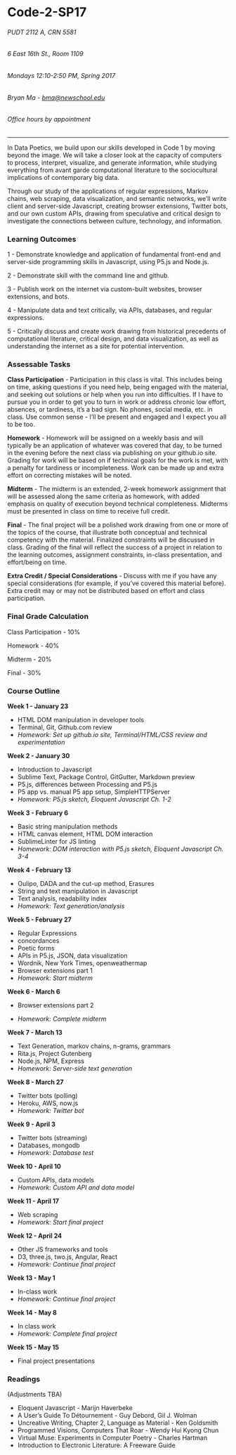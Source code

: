# Code-2-SP17

###### PUDT 2112 A, CRN 5581
###### 6 East 16th St., Room 1109
###### Mondays 12:10-2:50 PM, Spring 2017

###### Bryan Ma - bma@newschool.edu
###### Office hours by appointment

------

In Data Poetics, we build upon our skills developed in Code 1 by moving beyond the image. We will take a closer look at the capacity of computers to process, interpret, visualize, and generate information, while studying everything from avant garde computational literature to the sociocultural implications of contemporary big data. 

Through our study of the applications of regular expressions, Markov chains, web scraping, data visualization, and semantic networks, we’ll write client and server-side Javascript, creating browser extensions, Twitter bots, and our own custom APIs, drawing from speculative and critical design to investigate the connections between culture, technology, and information.

### Learning Outcomes

1 - Demonstrate knowledge and application of fundamental front-end and server-side programming skills in Javascript, using P5.js and Node.js.

2 - Demonstrate skill with the command line and github.

3 - Publish work on the internet via custom-built websites, browser extensions, and bots.

4 - Manipulate data and text critically, via APIs, databases, and regular expressions.

5 - Critically discuss and create work drawing from historical precedents of computational literature, critical design, and data visualization, as well as understanding the internet as a site for potential intervention.

### Assessable Tasks

**Class Participation** - Participation in this class is vital. This includes being on time, asking questions if you need help, being engaged with the material, and seeking out solutions or help when you run into difficulties. If I have to pursue you in order to get you to turn in work or address chronic low effort, absences, or tardiness, it’s a bad sign. No phones, social media, etc. in class. Use common sense - I’ll be present and engaged and I expect you all to be too.

**Homework** - Homework will be assigned on a weekly basis and will typically be an application of whatever was covered that day, to be turned in the evening before the next class via publishing on your github.io site. Grading for work will be based on if technical goals for the work is met, with a penalty for tardiness or incompleteness. Work can be made up and extra effort on correcting mistakes will be noted.

**Midterm** - The midterm is an extended, 2-week homework assignment that will be assessed along the same criteria as homework, with added emphasis on quality of execution beyond technical completeness. Midterms must be presented in class on time to receive full credit.

**Final** - The final project will be a polished work drawing from one or more of the topics of the course, that illustrate both conceptual and technical competency with the material. Finalized constraints will be discussed in class. Grading of the final will reflect the success of a project in relation to the learning outcomes, assignment constraints, in-class presentation, and effort/being on time.

**Extra Credit / Special Considerations** - Discuss with me if you have any special considerations (for example, if you’ve covered this material before). Extra credit may or may not be distributed based on effort and class participation.

### Final Grade Calculation

Class Participation	- 10%

Homework - 40%

Midterm	- 20%

Final - 30%

### Course Outline

**Week 1 - January 23**
- HTML DOM manipulation in developer tools
- Terminal, Git, Github.com review
- *Homework: Set up github.io site, Terminal/HTML/CSS review and experimentation*

**Week 2 - January 30**
- Introduction to Javascript
- Sublime Text, Package Control, GitGutter, Markdown preview
- P5.js, differences between Processing and P5.js
- P5 app vs. manual P5 app setup, SimpleHTTPServer
- *Homework: P5.js sketch, Eloquent Javascript Ch. 1-2*

**Week 3 - February 6**
- Basic string manipulation methods
- HTML canvas element, HTML DOM interaction
- SublimeLinter for JS linting
- *Homework: DOM interaction with P5.js sketch, Eloquent Javascript Ch. 3-4*

**Week 4 - February 13**
- Oulipo, DADA and the cut-up method, Erasures
- String and text manipulation in Javascript
- Text analysis, readability index
- *Homework: Text generation/analysis*

**Week 5 - February 27**
- Regular Expressions
-  concordances
- Poetic forms
- APIs in P5.js, JSON, data visualization
- Wordnik, New York Times, openweathermap
- Browser extensions part 1
- *Homework: Start midterm*

**Week 6 - March 6**
- Browser extensions part 2

- *Homework: Complete midterm*

**Week 7 - March 13**
- Text Generation, markov chains, n-grams, grammars
- Rita.js, Project Gutenberg
- Node.js, NPM, Express
- *Homework: Server-side text generation*

**Week 8 - March 27**
- Twitter bots (polling)
- Heroku, AWS, now.js
- *Homework: Twitter bot*

**Week 9 - April 3**
- Twitter bots (streaming)
- Databases, mongodb
- *Homework: Database test*

**Week 10 - April 10**
- Custom APIs, data models
- *Homework: Custom API and data model*

**Week 11 - April 17**
- Web scraping
- *Homework: Start final project*

**Week 12 - April 24**
- Other JS frameworks and tools
- D3, three.js, two.js, Angular, React
- *Homework: Continue final project*

**Week 13 - May 1**
- In-class work
- *Homework: Continue final project*

**Week 14 - May 8**
- In class work
- *Homework: Complete final project*

**Week 15 - May 15**
- Final project presentations

### Readings

(Adjustments TBA)

- Eloquent Javascript - Marijn Haverbeke
- A User’s Guide To Détournement - Guy Debord, Gil J. Wolman
- Uncreative Writing, Chapter 2, Language as Material - Ken Goldsmith
- Programmed Visions, Computers That Roar - Wendy Hui Kyong Chun
- Virtual Muse: Experiments in Computer Poetry - Charles Hartman
- Introduction to Electronic Literature: A Freeware Guide


